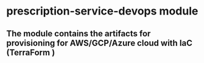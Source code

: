 #  prescription-service-devops module
## The module contains the artifacts for provisioning for AWS/GCP/Azure cloud with IaC (TerraForm )
